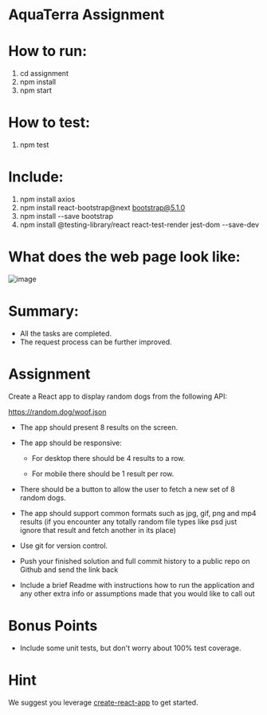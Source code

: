 # AquaTerra Assignment

# How to run:
1. cd assignment
2. npm install
3. npm start

# How to test:
1. npm test

# Include:
1. npm install axios
2. npm install react-bootstrap@next bootstrap@5.1.0
3. npm install --save bootstrap
4. npm install @testing-library/react react-test-render jest-dom --save-dev

# What does the web page look like:
![image](https://github.com/erichong0815/assignment/blob/master/GitHub_Pic/assignment.png)

# Summary:
* All the tasks are completed.
* The request process can be further improved.

# Assignment

Create a React app to display random dogs from the following API:

https://random.dog/woof.json

* The app should present 8 results on the screen.

* The app should be responsive:

  * For desktop there should be 4 results to a row.

  * For mobile there should be 1 result per row.

* There should be a button to allow the user to fetch a new set of 8 random dogs.

* The app should support common formats such as jpg, gif, png and mp4 results (if you encounter any totally random file types like psd just ignore that result and fetch another in its place)

* Use git for version control.

* Push your finished solution and full commit history to a public repo on Github and send the link back

* Include a brief Readme with instructions how to run the application and any other extra info or assumptions made that you would like to call out

# Bonus Points

* Include some unit tests, but don't worry about 100% test coverage.

# Hint

We suggest you leverage [create-react-app](https://create-react-app.dev/) to get started.
